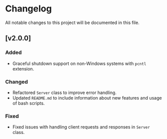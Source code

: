 # Changelog

All notable changes to this project will be documented in this file.

## [v2.0.0]

### Added
- Graceful shutdown support on non-Windows systems with `pcntl` extension.

### Changed
- Refactored `Server` class to improve error handling.
- Updated `README.md` to include information about new features and usage of bash scripts.

### Fixed
- Fixed issues with handling client requests and responses in `Server` class.
